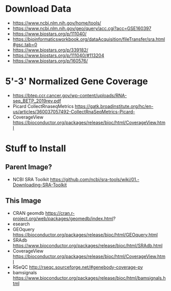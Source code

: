 
# Download Data
  - https://www.ncbi.nlm.nih.gov/home/tools/
  - https://www.ncbi.nlm.nih.gov/geo/query/acc.cgi?acc=GSE160397
  - https://www.biostars.org/p/111040/
  - https://bioinformaticsworkbook.org/dataAcquisition/fileTransfer/sra.html#gsc.tab=0
  - https://www.biostars.org/p/339182/
  - https://www.biostars.org/p/111040/#113204
  - https://www.biostars.org/p/160576/

# 5'-3' Normalized Gene Coverage
  - https://btep.ccr.cancer.gov/wp-content/uploads/RNA-seq_BETP_2019rev.pdf
  - Picard CollectRnaseqMetrics <https://gatk.broadinstitute.org/hc/en-us/articles/360037057492-CollectRnaSeqMetrics-Picard->
  - CoverageView <https://bioconductor.org/packages/release/bioc/html/CoverageView.html>

# Stuff to Install
## Parent Image?
  - NCBI SRA Toolkit <https://github.com/ncbi/sra-tools/wiki/01.-Downloading-SRA-Toolkit>

## This Image
  - CRAN geomdb <https://cran.r-project.org/web/packages/geomedb/index.html>?
  - esearch
  - GEOquery <https://bioconductor.org/packages/release/bioc/html/GEOquery.html>
  - SRAdb <https://www.bioconductor.org/packages/release/bioc/html/SRAdb.html>
  - CoverageView <https://bioconductor.org/packages/release/bioc/html/CoverageView.html>
  - RSeQC <http://rseqc.sourceforge.net/#genebody-coverage-py>
  - bamsignals <https://www.bioconductor.org/packages/release/bioc/html/bamsignals.html>

